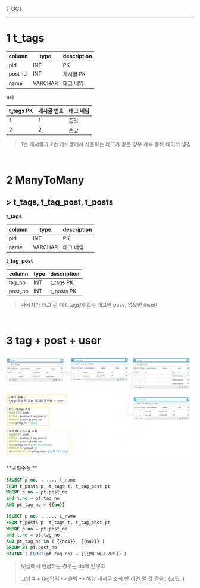 [TOC]

---

# 1 t_tags

| column  | type    | description |
| ------- | ------- | ----------- |
| pid     | INT     | PK          |
| post_id | INT     | 게시글 PK   |
| name    | VARCHAR | 태그 네임   |

ex)

| t_tags PK | 게시글 번호 | 태그 네임 |
| --------- | ----------- | --------- |
| 1         | 1           | 존맛      |
| 2         | 2           | 존맛      |

> 1번 게시글과 2번 게시글에서 사용하는 태그가 같은 경우 계속 중복 데이터 생김

<br>

# 2 ManyToMany 

## > t_tags, t_tag_post, t_posts

**t_tags**

| column | type    | description |
| ------ | ------- | ----------- |
| pid    | INT     | PK          |
| name   | VARCHAR | 태그 네임   |

**t_tag_post**

| column  | type | description |
| ------- | ---- | ----------- |
| tag_no  | INT  | t_tags PK   |
| post_no | INT  | t_posts PK  |

> 사용자가 태그 걸 때 t_tags에 있는 태그면 pass, 없으면 insert 



<br>



# 3 tag + post + user

![1577884933443](assets/1577884933443.png)

**쿼리수정 ** 

```sql
SELECT p.no, ....., t_name
FROM t_posts p, t_tags t, t_tag_post pt
WHERE p.no = pt.post_no
and t.no = pt.tag_no
AND pt_tag_no = {{no}}
```

```sql
SELECT p.no, ....., t_name
FROM t_posts p, t_tags t, t_tag_post pt
WHERE p.no = pt.post_no
and t.no = pt.tag_no
AND pt_tag_no in ( {{no1}}, {{no2}} )
GROUP BY pt.post_no
HAVING ( COUNT(pt.tag_no) = {{선택 태그 개수}} )
```



> 댓글에서 언급하는 경우는 db에 안넣고
>
> 그냥 # + tag입력 -> 클릭 -> 해당 게시글 조회 만 하면 될 것 같음.. (고민..)







